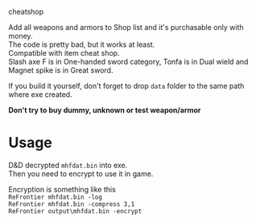cheatshop

Add all weapons and armors to Shop list and it's purchasable only with money.  
The code is pretty bad, but it works at least.  
Compatible with item cheat shop.  
Slash axe F is in One-handed sword category, Tonfa is in Dual wield and Magnet spike is in Great sword.

If you build it yourself, don't forget to drop `data` folder to the same path where exe created.

**Don't try to buy dummy, unknown or test weapon/armor**

# Usage
D&D decrypted `mhfdat.bin` into exe.  
Then you need to encrypt to use it in game.   

Encryption is something like this  
`ReFrontier mhfdat.bin -log`  
`ReFrontier mhfdat.bin -compress 3,1`  
`ReFrontier output\mhfdat.bin -encrypt`  
